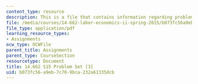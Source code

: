 ```yaml
---
content_type: resource
description: This is a file that contains information regarding problem set 3.
file: /media/courses/14-662-labor-economics-ii-spring-2015/b073fc56a9eb7c709bca232a61335dcb_MIT14_662S15_pset3.pdf
file_type: application/pdf
learning_resource_types:
- Assignments
ocw_type: OCWFile
parent_title: Assignments
parent_type: CourseSection
resourcetype: Document
title: 14.662 S15 Problem Set [3]
uid: b073fc56-a9eb-7c70-9bca-232a61335dcb
---
```

